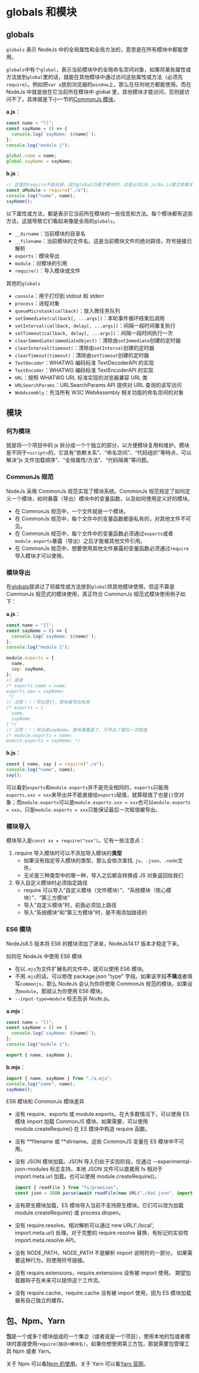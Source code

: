 # globals 和模块

## globals

`globals` 表示 NodeJs 中的全局属性和全局方法的，意思是在所有模块中都能使用。

`globals`中有个`global`，表示当前模块中的全局命名空间对象，如果将某些属性或方法放到`global`里的话，就能在其他模块中通过访问这些属性或方法（必须先`require`）。例如把`var a`放到浏览器的`window`上，那么在任何地方都能使用。而在 NodeJs 中就是放在它当前所在模块中 global 里，其他模块才能访问，否则就访问不了，具体就是下小一节的[CommonJs 模块](./1.globals和模块.md#CommonJs模块)。

**a.js**：

```js
const name = "ll";
const sayName = () => {
  console.log(`sayName: ${name}`);
};
console.log("module 1");

global.name = name;
global.sayName = sayName;
```

**b.js**：

```js
// 这里的require不能去掉，因为global仍属于模块的，这里必须让b.js与a.js建立依赖关系才能使用name和sayName
const aModule = require("./a");
console.log("name", name);
sayName();
```

以下属性或方法，都是表示它当前所在模块的一些信息和方法。每个模块都有这些方法，这就导致它们看起来像是全局的`globals`。

- `__dirname`：当前模块的目录名
- `__filename`：当前模块的文件名。这是当前模块文件的绝对路径，符号链接已解析
- `exports`：模块导出
- `module`：对模块的引用
- `require()`：导入模块或文件

其他的`globals`

- `console`：用于打印到 stdout 和 stderr
- `process`：进程对象
- `queueMicrotask(callback)`：放入微任务队列
- `setImmediate(callback[, ...args])`：本轮事件循环结束后调用
- `setInterval(callback, delay[, ...args])`：间隔一段时间重复执行
- `setTimeout(callback, delay[, ...args])`：间隔一段时间执行一次
- `clearImmediate(immediateObject)`：清除由`setImmediate`创建的定时器
- `clearInterval(timeout)`：清除由`setInterval`创建的定时器
- `clearTimeout(timeout)`：清除由`setTimeout`创建的定时器
- `TextDecoder`：WHATWG 编码标准 TextDecoderAPI 的实现
- `TextEncoder`：WHATWG 编码标准 TextEncoderAPI 的实现
- `URL`：按照 WHATWG URL 标准实现的浏览器兼容 URL 类
- `URLSearchParams`：URLSearchParams API 提供对 URL 查询的读写访问
- `WebAssembly`：充当所有 W3C WebAssembly 相关功能的命名空间的对象

## 模块

### 何为模块

就是将一个项目中的 js 拆分成一个个独立的部分，以方便模块复用和维护。模块是不同于`<script>`的，它具有“依赖关系”、“命名空间”、“代码组织”等特点，可以解决“js 文件加载顺序”、“全局属性/方法”、“代码隔离”等问题。

### CommonJs 规范

NodeJs 采用 CommonJs 规范实现了模块系统。CommonJs 规范规定了如何定义一个模块，如何暴露（导出）模块中的变量函数，以及如何使用定义好的模块。

- 在 CommonJs 规范中，一个文件就是一个模块。
- 在 CommonJs 规范中，每个文件中的变量函数都是私有的，对其他文件不可见。
- 在 CommonJs 规范中，每个文件中的变量函数必须通过`exports`或者`module.exports`暴露（导出）之后才能被其他文件引用。
- 在 CommonJs 规范中，想要使用其他文件暴露的变量函数必须通过`require`导入模块才可以使用。

### 模块导出

在[globals](./1.globals和模块.md#globals)就讲过了将属性或方法放到`global`供其他模块使用，但这不算是 CommonJs 规范式的模块使用，真正符合 CommonJs 规范式模块使用例子如下：

**a.js**：

```js
const name = "ll";
const sayName = () => {
  console.log(`sayName: ${name}`);
};
console.log("module 1");

module.exports = {
  name,
  say: sayName,
};
// 或者
/* exports.name = name;
exports.aaa = sayName;
 */
// 注意！！！导出是{}，意味着导出失败
/* exports = {
  name,
  sayName
} */
// 注意！！！导出是sayName，意味着覆盖了，只导出了最后一次赋值
/* module.exports = name;
module.exports = sayName; */
```

**b.js**：

```js
const { name, say } = require("./a");
console.log("name", name);
say();
```

可以看到`exports`和`module.exports`并不是完全相同的，`exports`只能用`exports.xxx = xxx`来导出并不能直接给`exports`赋值，就算赋值了也是`{}`空对象；而`module.exports`可以是`module.exports.xxx = xxx`也可以`module.exports = xxx`，只是`module.exports = xxx`只能保证最后一次赋值被导出。

### 模块导入

模块导入是`const xx = require("xxx")`。它有一些注意点：

1. require 导入模块时可以不添加导入模块的**类型**
   - 如果没有指定导入模块的类型，那么会依次查找`.js`、`.json`、`.node`文件。
   - 无论是三种类型中的哪一种，导入之后都会转换成 JS 对象返回给我们
2. 导入自定义模块时必须指定路径
   - require 可以导入“自定义模块（文件模块）”、“系统模块（核心模块）”、“第三方模块”
   - 导入“自定义模块”时，前面必须加上路径
   - 导入“系统模块”和“第三方模块”时，是不用添加路径的

### ES6 模块

NodeJs8.5 版本将 ES6 的模块添加了进来，NodeJs14.17 版本才稳定下来。

如何在 NodeJs 中使用 ES6 模块

- 在以`.mjs`为文件扩展名的文件中，就可以使用 ES6 模块。
- 不用`.mjs`的话，可以修改 package.json "type" 字段。如果该字段**不填**或者填写`commonjs`，那么 NodeJs 会认为你将使用 CommonJs 规范的模块。如果设为`module`，那就认为你使用 ES6 模块。
- `--input-type=module` 标志告诉 Node.js。

**a.mjs**：

```js
const name = "ll";
const sayName = () => {
  console.log(`sayName: ${name}`);
};
console.log("module 1");

export { name, sayName };
```

**b.mjs**：

```js
import { name, sayName } from "./a.mjs";
console.log("name", name);
sayName();
```

ES6 模块和 CommonJs 模块差异

- 没有 require、exports 或 module.exports。在大多数情况下，可以使用 ES 模块 import 加载 CommonJS 模块。如果需要，可以使用 module.createRequire() 在 ES 模块中构造 require 函数。
- 没有 **filename 或 **dirname。这些 CommonJS 变量在 ES 模块中不可用。
- 没有 JSON 模块加载。JSON 导入仍处于实验阶段，仅通过 --experimental-json-modules 标志支持。本地 JSON 文件可以直接用 fs 相对于 import.meta.url 加载。也可以使用 module.createRequire()。

  ```js
  import { readFile } from "fs/promises";
  const json = JSON.parse(await readFile(new URL("./dat.json", import.meta.url)));
  ```

- 没有原生模块加载，ES 模块导入当前不支持原生模块。它们可以改为加载 module.createRequire() 或 process.dlopen。
- 没有 require.resolve。相对解析可以通过 new URL('./local', import.meta.url) 处理。对于完整的 require.resolve 替换，有标记的实验性 import.meta.resolve API。
- 没有 NODE_PATH，NODE_PATH 不是解析 import 说明符的一部分。 如果需要这种行为，则使用符号链接。
- 没有 require.extensions，require.extensions 没有被 import 使用。 期望加载器钩子在未来可以提供这个工作流。
- 没有 require.cache，require.cache 没有被 import 使用，因为 ES 模块加载器有自己独立的缓存。

## 包、Npm、Yarn

**包**是一个或多个模块组成的一个集合（或者说是一个项目），使用本地的包或者模块时直接使用`require(路径+模块名)`，如果你想使用第三方包，那就需要包管理工具 Npm 或者 Yarn。

关于 Npm 可以看[Npm 的使用](/front-end/常用工具/Npm的使用.md)。关于 Yarn 可以看[Yarn 官网](https://yarn.bootcss.com/docs/usage)。
